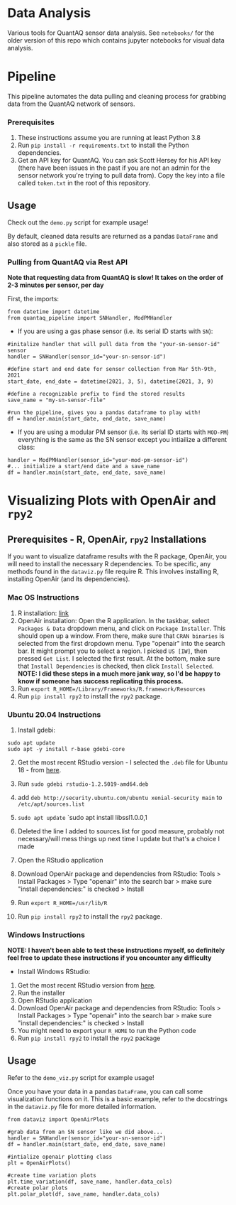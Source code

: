 # Data Analysis
Various tools for QuantAQ sensor data analysis. See `notebooks/` for the older version of this repo which contains jupyter notebooks for visual data analysis.

# Pipeline
This pipeline automates the data pulling and cleaning process for grabbing data from the QuantAQ network of sensors.
### Prerequisites
1. These instructions assume you are running at least Python 3.8
2. Run `pip install -r requirements.txt` to install the Python dependencies.
3. Get an API key for QuantAQ. You can ask Scott Hersey for his API key (there have been issues in the past if you are not an admin for the sensor network you're trying to pull data from). Copy the key into a file called `token.txt` in the root of this repository.

## Usage
Check out the `demo.py` script for example usage!

By default, cleaned data results are returned as a pandas `DataFrame` and also stored as a `pickle` file.

### Pulling from QuantAQ via Rest API
**Note that requesting data from QuantAQ is slow! It takes on the order of 2-3 minutes per sensor, per day**

First, the imports:
```[python]
from datetime import datetime
from quantaq_pipeline import SNHandler, ModPMHandler
```
* If you are using a gas phase sensor (i.e. its serial ID starts with `SN`):
```[python]
#initalize handler that will pull data from the "your-sn-sensor-id" sensor
handler = SNHandler(sensor_id="your-sn-sensor-id")

#define start and end date for sensor collection from Mar 5th-9th, 2021
start_date, end_date = datetime(2021, 3, 5), datetime(2021, 3, 9)

#define a recognizable prefix to find the stored results
save_name = "my-sn-sensor-file"

#run the pipeline, gives you a pandas dataframe to play with!
df = handler.main(start_date, end_date, save_name)
```
* If you are using a modular PM sensor (i.e. its serial ID starts with `MOD-PM`) everything is the same as the SN sensor except you intiailize a different class:
```[python]
handler = ModPMHandler(sensor_id="your-mod-pm-sensor-id")
#... initialize a start/end date and a save_name
df = handler.main(start_date, end_date, save_name)
```

# Visualizing Plots with OpenAir and `rpy2`
## Prerequisites - R, OpenAir, `rpy2` Installations
If you want to visualize dataframe results with the R package, OpenAir, you will need to install the necessary R dependencies. To be specific, any methods found in the `dataviz.py` file require R. This involves installing R, installing OpenAir (and its dependencies).

### **Mac OS Instructions**
1. R installation: [link](https://cran.r-project.org/doc/manuals/r-release/R-admin.html)
2. OpenAir installation: Open the R application. In the taskbar, select `Packages & Data` dropdown menu, and click on  `Package Installer`. This should open up a window. From there, make sure that `CRAN binaries` is selected from the first dropdown menu. Type "openair" into the search bar. It might prompt you to select a region. I picked `US [IW]`, then pressed `Get List`. I selected the first result. At the bottom, make sure that `Install Dependencies` is checked, then click `Install Selected`. **NOTE: I did these steps in a much more jank way, so I'd be happy to know if someone has success replicating this process.**
3. Run `export R_HOME=/Library/Frameworks/R.framework/Resources`
4. Run `pip install rpy2` to install the `rpy2` package.

### **Ubuntu 20.04 Instructions**
1. Install gdebi:
```[bash]
sudo apt update
sudo apt -y install r-base gdebi-core
```
2. Get the most recent RStudio version - I selected the `.deb` file for Ubuntu 18 - from [here](https://www.rstudio.com/products/rstudio/download/#download).

3. Run `sudo gdebi rstudio-1.2.5019-amd64.deb`
4. add `deb http://security.ubuntu.com/ubuntu xenial-security main` to `/etc/apt/sources.list`
5. `sudo apt update`
`sudo apt install libssl1.0.0,1
6. Deleted the line I added to sources.list for good measure, probably not necessary/will mess things up next time I update but that's a choice I made
7. Open the RStudio application
8. Download OpenAir package and dependencies from RStudio: Tools > Install Packages > Type "openair" into the search bar > make sure "install dependencies:" is checked > Install
9. Run `export R_HOME=/usr/lib/R`
10. Run `pip install rpy2` to install the `rpy2` package.

### **Windows Instructions**
**NOTE: I haven't been able to test these instructions myself, so definitely feel free to update these instructions if you encounter any difficulty**
* Install Windows RStudio:
1. Get the most recent RStudio version from [here](https://www.rstudio.com/products/rstudio/download/#download).
2. Run the installer
3. Open RStudio application
4. Download OpenAir package and dependencies from RStudio: Tools > Install Packages > Type "openair" into the search bar > make sure "install dependencies:" is checked > Install
5. You might need to export your `R_HOME` to run the Python code
6. Run `pip install rpy2` to install the `rpy2` package

## Usage
Refer to the `demo_viz.py` script for example usage!

Once you have your data in a pandas `DataFrame`, you can call some visualization functions on it. This is a basic example, refer to the docstrings in the `dataviz.py` file for more detailed information.
```[python]
from dataviz import OpenAirPlots

#grab data from an SN sensor like we did above...
handler = SNHandler(sensor_id="your-sn-sensor-id")
df = handler.main(start_date, end_date, save_name)

#intialize openair plotting class
plt = OpenAirPlots()

#create time variation plots
plt.time_variation(df, save_name, handler.data_cols)
#create polar plots
plt.polar_plot(df, save_name, handler.data_cols)
```